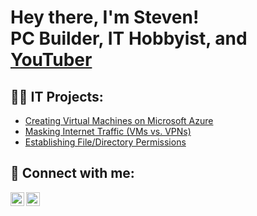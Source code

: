 <h1>Hey there, I'm Steven! <br/>PC Builder, IT Hobbyist, and <a href="https://www.youtube.com/@ITWithSteven">YouTuber</a></h1>

<h2>👨‍💻 IT Projects:</h2>

- [Creating Virtual Machines on Microsoft Azure](https://github.com/StevenManausa/Azure/blob/main/README.md)
- [Masking Internet Traffic (VMs vs. VPNs)](https://github.com/StevenManausa/VMs-vs.-VPNs/blob/main/README.md)
- [Establishing File/Directory Permissions](https://github.com/StevenManausa/Establishing-Permissions/blob/main/README.md)

<h2> 🤳 Connect with me:</h2>

[<img align="left" width="22px" src="https://commons.wikimedia.org/wiki/File:YouTube_full-color_icon_%282017%29.svg#/media/File:YouTube_social_red_squircle_(2017).svg" />][youtube]
[<img align="left" alt="StevenManausa | LinkedIn" width="22px" src="https://www.svgrepo.com/show/110195/linkedin.svg" />][linkedin]

[youtube]: https://www.youtube.com/@ITWithSteven
[linkedin]: https://linkedin.com/in/stevenmanausa

<!--
**joshmadakor1/joshmadakor1** is a ✨ _special_ ✨ repository because its `README.md` (this file) appears on your GitHub profile.

Here are some ideas to get you started:

- 🔭 I’m currently working on ...
- 🌱 I’m currently learning ...
- 👯 I’m looking to collaborate on ...
- 🤔 I’m looking for help with ...
- 💬 Ask me about ...
- 📫 How to reach me: ...
- 😄 Pronouns: ...
- ⚡ Fun fact: ...
-->

